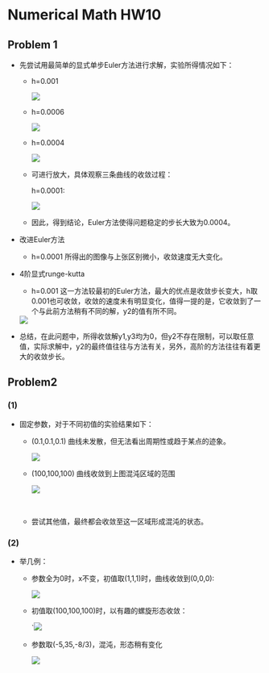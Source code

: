 # Numerical Math HW10

## Problem 1

- 先尝试用最简单的显式单步Euler方法进行求解，实验所得情况如下：

  - h=0.001

    <img src="img1.jpg">

  - h=0.0006

    <img src="img2.jpg">

  - h=0.0004

    <img  src="img3.jpg">

  - 可进行放大，具体观察三条曲线的收敛过程：

    h=0.0001:

    <img src="img4.jpg">

  - 因此，得到结论，Euler方法使得问题稳定的步长大致为0.0004。

- 改进Euler方法

  - h=0.0001	所得出的图像与上张区别微小，收敛速度无大变化。

- 4阶显式runge-kutta

  - h=0.001  这一方法较最初的Euler方法，最大的优点是收敛步长变大，h取0.001也可收敛，收敛的速度未有明显变化，值得一提的是，它收敛到了一个与此前方法稍有不同的解，y2的值有所不同。

  <img src="img5.jpg">

- 总结，在此问题中，所得收敛解y1,y3均为0，但y2不存在限制，可以取任意值，实际求解中，y2的最终值往往与方法有关，另外，高阶的方法往往有着更大的收敛步长。

## Problem2

### (1)

- 固定参数，对于不同初值的实验结果如下：

  - (0.1,0.1,0.1)	 曲线未发散，但无法看出周期性或趋于某点的迹象。

    <img src="img6.jpg">

  - (100,100,100)   曲线收敛到上图混沌区域的范围

    <img src="img7.jpg">

    ​

  - 尝试其他值，最终都会收敛至这一区域形成混沌的状态。

### (2)

- 举几例：

  - 参数全为0时，x不变，初值取(1,1,1)时，曲线收敛到(0,0,0):

    <img src="img8.jpg">

  - 初值取(100,100,100)时，以有趣的螺旋形态收敛：

    `<img src="img9.jpg">

  - 参数取(-5,35,-8/3)，混沌，形态稍有变化

    <img src="img10.jpg">​



